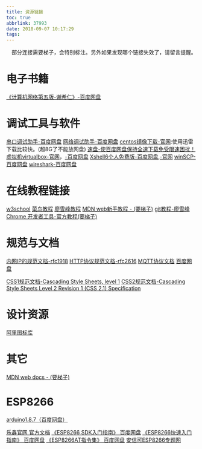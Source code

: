 ```yaml
---
title: 资源链接
toc: true
abbrlink: 37993
date: 2018-09-07 10:17:29
tags:
---
```

&emsp;部分连接需要梯子，会特别标注。另外如果发现哪个链接失效了，请留言提醒。

# 电子书籍
[《计算机网络第五版-谢希仁》-百度网盘](https://pan.baidu.com/s/1MCiXSAIv0hPSqwf_gWcHGw)
# 调试工具与软件
[串口调试助手-百度网盘](https://pan.baidu.com/s/1QgH-unONq6MN5WTlgrsFZQ)
[网络调试助手-百度网盘](https://pan.baidu.com/s/1XBpeUK9QcA0r90yZkIe6fg)
[centos镜像下载-官网](https://www.centos.org/download/):使用迅雷下载比较快。(超8G了不能放网盘)
[速盘-使百度网盘保持全速下载免受限速困扰！](https://www.speedpan.com/)
[虚拟机virtualbox-官网](https://www.virtualbox.org/)，[-百度网盘](https://pan.baidu.com/s/1vCcrdepimiI9Pu3A7Zo3rw)
[Xshell6个人免费版-百度网盘](https://pan.baidu.com/s/1qE8JSm6eP0uwyUmTjBiH7Q),[-官网](https://www.netsarang.com/products/xsh_overview.html)
[winSCP-百度网盘](https://pan.baidu.com/s/1bsHQpNCJ6CrCkucu-5pitQ)
[wireshark-百度网盘](https://pan.baidu.com/s/17TVX8fxuVopEGAo6sf90Lg)
# 在线教程链接
[w3school](http://www.w3school.com.cn/html/index.asp)
[菜鸟教程](http://www.runoob.com/js/js-tutorial.html)
[廖雪峰教程](https://www.liaoxuefeng.com/wiki/001434446689867b27157e896e74d51a89c25cc8b43bdb3000)
[MDN web新手教程 - (要梯子)](https://developer.mozilla.org/zh-CN/docs/Web/Tutorials)
[git教程-廖雪峰](https://www.liaoxuefeng.com/wiki/0013739516305929606dd18361248578c67b8067c8c017b000)
[Chrome 开发者工具-官方教程(要梯子)](https://developers.google.com/web/tools/chrome-devtools/?hl=zh-cn)
# 规范与文档 
[内网IP的规范文档-rfc1918](https://tools.ietf.org/html/rfc1918)
[HTTP协议规范文档-rfc2616](https://tools.ietf.org/html/rfc2616)
[MQTT协议文档](http://mqtt.org/documentation) [百度网盘](https://pan.baidu.com/s/1FwMH3IzOHg9fe7tfIIkyIA)

[CSS1规范文档-Cascading Style Sheets, level 1](https://www.w3.org/TR/CSS1/)
[CSS2规范文档-Cascading Style Sheets Level 2 Revision 1 (CSS 2.1) Specification](https://www.w3.org/TR/CSS2/)


# 设计资源
[阿里图标库](http://iconfont.cn)
# 其它
[MDN web docs - (要梯子)](https://developer.mozilla.org)

# ESP8266
[arduino1.8.7（百度网盘）](https://pan.baidu.com/s/1E6wDSEYoeDoAm9GhUGwdaw)

[乐鑫官网 官方文档](https://www.espressif.com/zh-hans/support/download/documents)
[《ESP8266 SDK入门指南》 百度网盘](https://pan.baidu.com/s/1P04frkLaR2VCuIg3swHwSA) 
[《ESP8266快速入门指南》 百度网盘](https://pan.baidu.com/s/1tuI0XlWQzzLsRyCWmSCwog)
[《ESP8266AT指令集》 百度网盘](https://pan.baidu.com/s/1JG2PGBkWu4Ywc3dkYnvThw)
[安信可ESP8266专题网](http://wiki.ai-thinker.com/esp8266/)
